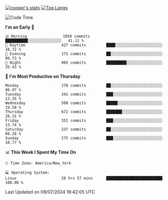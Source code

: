 [![cooper's stats](https://github-readme-stats-l2ak-km2n59e3j-coopjzs-projects.vercel.app/api?username=coopjz&count_private=true)](https://github.com/coopjz/github-readme-stats)
[![Top Langs](https://github-readme-stats-l2ak-km2n59e3j-coopjzs-projects.vercel.app/api/top-langs/?username=coopjz&count_private=true&langs_count=8&layout=compact&&hide=C)](https://github.com/coopjz/github-readme-stats)
<!--START_SECTION:waka-->
![Code Time](http://img.shields.io/badge/Code%20Time-68%20hrs%2042%20mins-blue)

**I'm an Early 🐤** 

```text
🌞 Morning                1050 commits        ██████████░░░░░░░░░░░░░░░   41.11 % 
🌆 Daytime                427 commits         ████░░░░░░░░░░░░░░░░░░░░░   16.72 % 
🌃 Evening                172 commits         ██░░░░░░░░░░░░░░░░░░░░░░░   06.73 % 
🌙 Night                  905 commits         █████████░░░░░░░░░░░░░░░░   35.43 % 
```
📅 **I'm Most Productive on Thursday** 

```text
Monday                   178 commits         ██░░░░░░░░░░░░░░░░░░░░░░░   06.97 % 
Tuesday                  341 commits         ███░░░░░░░░░░░░░░░░░░░░░░   13.35 % 
Wednesday                500 commits         █████░░░░░░░░░░░░░░░░░░░░   19.58 % 
Thursday                 672 commits         ███████░░░░░░░░░░░░░░░░░░   26.31 % 
Friday                   351 commits         ███░░░░░░░░░░░░░░░░░░░░░░   13.74 % 
Saturday                 237 commits         ██░░░░░░░░░░░░░░░░░░░░░░░   09.28 % 
Sunday                   275 commits         ███░░░░░░░░░░░░░░░░░░░░░░   10.77 % 
```


📊 **This Week I Spent My Time On** 

```text
🕑︎ Time Zone: America/New_York

💻 Operating System: 
Linux                    28 hrs 57 mins      █████████████████████████   100.00 % 
```


 Last Updated on 09/07/2024 18:42:05 UTC
<!--END_SECTION:waka-->
